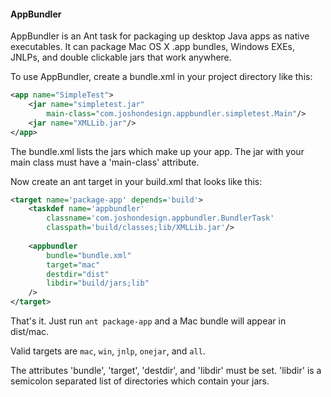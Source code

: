 #### AppBundler


AppBundler is an Ant task for packaging up desktop Java apps as native
executables.  It can package Mac OS X .app bundles, Windows EXEs, JNLPs,
and double clickable jars that work anywhere.

To use AppBundler, create a bundle.xml in your project directory like this:

```xml
<app name="SimpleTest">
    <jar name="simpletest.jar" 
        main-class="com.joshondesign.appbundler.simpletest.Main"/>
    <jar name="XMLLib.jar"/>
</app>
```

The bundle.xml lists the jars which make up your app. The jar with your main
class must have a 'main-class' attribute.

Now create an ant target in your build.xml that looks like this:

```xml
<target name='package-app' depends='build'>
    <taskdef name='appbundler' 
        classname='com.joshondesign.appbundler.BundlerTask'
        classpath='build/classes;lib/XMLLib.jar'/>
        
    <appbundler
        bundle="bundle.xml"
        target="mac"
        destdir="dist"
        libdir="build/jars;lib"
    />
</target>
```

That's it. Just run `ant package-app` and a Mac bundle will appear in dist/mac.

Valid targets are `mac`, `win`, `jnlp`, `onejar`, and `all`.

The attributes 'bundle', 'target', 'destdir', and 'libdir' must be set. 
'libdir' is a semicolon separated list of directories which contain your jars.



